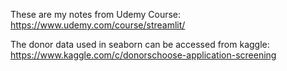 These are my notes from Udemy Course: 
https://www.udemy.com/course/streamlit/

The donor data used in seaborn can be accessed from kaggle:
https://www.kaggle.com/c/donorschoose-application-screening